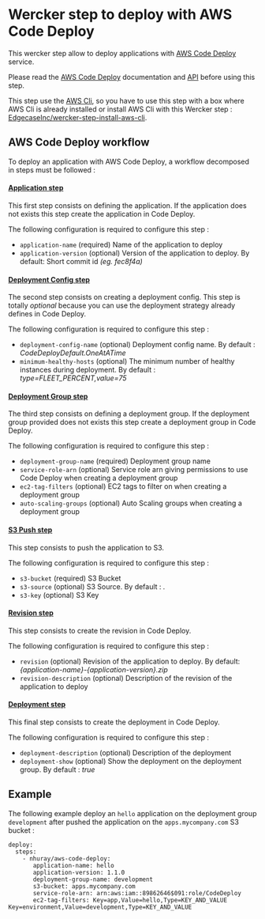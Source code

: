 Wercker step to deploy with AWS Code Deploy
=======================

This wercker step allow to deploy applications with [AWS Code Deploy](http://docs.aws.amazon.com/codedeploy/latest/userguide/welcome.html) service.

Please read the [AWS Code Deploy](http://docs.aws.amazon.com/codedeploy/latest/userguide/welcome.html) documentation and [API](http://docs.aws.amazon.com/cli/latest/reference/deploy/index.html) before using this step.

This step use the [AWS Cli](http://docs.aws.amazon.com/cli/latest/reference/), so you have to use this step with a box where AWS Cli is already installed
or install AWS Cli with this Wercker step : [EdgecaseInc/wercker-step-install-aws-cli](https://github.com/EdgecaseInc/wercker-step-install-aws-cli).

## AWS Code Deploy workflow

To deploy an application with AWS Code Deploy, a workflow decomposed in steps must be followed : 

#### [Application step](http://docs.aws.amazon.com/cli/latest/reference/deploy/create-application.html) 

This first step consists on defining the application. If the application does not exists this step create the application in Code Deploy.
 
The following configuration is required to configure this step :

* `application-name` (required) Name of the application to deploy
* `application-version` (optional) Version of the application to deploy. By default: Short commit id _(eg. fec8f4a)_

#### [Deployment Config step](http://docs.aws.amazon.com/cli/latest/reference/deploy/create-deployment-config.html)

The second step consists on creating a deployment config. This step is totally *optional* because you can use the deployment strategy already defines in Code Deploy.

The following configuration is required to configure this step :

* `deployment-config-name` (optional) Deployment config name. By default : _CodeDeployDefault.OneAtATime_
* `minimum-healthy-hosts` (optional) The minimum number of healthy instances during deployment. By default : _type=FLEET_PERCENT,value=75_

#### [Deployment Group step](http://docs.aws.amazon.com/cli/latest/reference/deploy/create-deployment-group.html)

The third step consists on defining a deployment group. If the deployment group provided does not exists this step create a deployment group in Code Deploy.

The following configuration is required to configure this step :

* `deployment-group-name` (required) Deployment group name
* `service-role-arn` (optional) Service role arn giving permissions to use Code Deploy when creating a deployment group
* `ec2-tag-filters` (optional) EC2 tags to filter on when creating a deployment group
* `auto-scaling-groups` (optional) Auto Scaling groups when creating a deployment group 

#### [S3 Push step](http://docs.aws.amazon.com/cli/latest/reference/deploy/push.html)

This step consists to push the application to S3.

The following configuration is required to configure this step :

* `s3-bucket` (required) S3 Bucket
* `s3-source` (optional) S3 Source. By default : _._
* `s3-key` (optional) S3 Key

#### [Revision step](http://docs.aws.amazon.com/cli/latest/reference/deploy/register-application-revision.html) 

This step consists to create the revision in Code Deploy.

The following configuration is required to configure this step :

* `revision` (optional) Revision of the application to deploy. By default: _{application-name}-{application-version}.zip_
* `revision-description` (optional) Description of the revision of the application to deploy

#### [Deployment step](http://docs.aws.amazon.com/cli/latest/reference/deploy/create-deployment.html) 

This final step consists to create the deployment in Code Deploy.

The following configuration is required to configure this step :

* `deployment-description` (optional) Description of the deployment
* `deployment-show` (optional) Show the deployment on the deployment group. By default : _true_

## Example

The following example deploy an `hello` application on the deployment group `development` after pushed the application on the `apps.mycompany.com` S3 bucket :

```
deploy:
  steps:
    - nhuray/aws-code-deploy:
       application-name: hello
       application-version: 1.1.0
       deployment-group-name: development
       s3-bucket: apps.mycompany.com
       service-role-arn: arn:aws:iam::89862646$091:role/CodeDeploy
       ec2-tag-filters: Key=app,Value=hello,Type=KEY_AND_VALUE Key=environment,Value=development,Type=KEY_AND_VALUE
```
